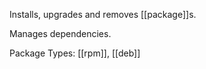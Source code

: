 Installs, upgrades and removes [[package]]s.

Manages dependencies.

Package Types: [[rpm]], [[deb]]
